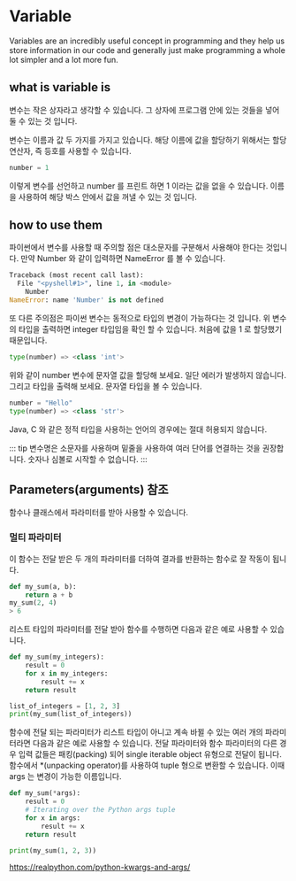 # Variable

Variables are an incredibly useful concept in programming and they help us store information in our code and generally just make programming a whole lot simpler and a lot more fun.

## what is variable is

변수는 작은 상자라고 생각할 수 있습니다. 그 상자에 프로그램 안에 있는 것들을 넣어 둘 수 있는 것 입니다. 

변수는 이름과 값 두 가지를 가지고 있습니다. 해당 이름에 값을 할당하기 위해서는 할당 연산자, 즉 등호를 사용할 수 있습니다. 
```python
number = 1
```
이렇게 변수를 선언하고 number 를 프린트 하면 1 이라는 값을 없을 수 있습니다. 이름을 사용하여 해당 박스 안에서 값을 꺼낼 수 있는 것 입니다. 

## how to use them
파이썬에서 변수를 사용할 때 주의할 점은 대소문자를 구분해서 사용해야 한다는 것입니다. 만약 Number 와 같이 입력하면 NameError 를 볼 수 있습니다.
```python
Traceback (most recent call last):
  File "<pyshell#1>", line 1, in <module>
    Number
NameError: name 'Number' is not defined
```

또 다른 주의점은 파이썬 변수는 동적으로 타입의 변경이 가능하다는 것 입니다. 위 변수의 타입을 출력하면 integer 타입임을 확인 할 수 있습니다. 처음에 값을 1 로 할당했기 때문입니다.
```python
type(number) => <class 'int'>
```

위와 같이 number 변수에 문자열 값을 할당해 보세요. 일단 에러가 발생하지 않습니다. 그리고 타입을 출력해 보세요. 문자열 타입을 볼 수 있습니다.
```python
number = "Hello"
type(number) => <class 'str'>
```

Java, C 와 같은 정적 타입을 사용하는 언어의 경우에는 절대 허용되지 않습니다.

::: tip
변수명은 소문자를 사용하며 밑줄을 사용하여 여러 단어를 연결하는 것을 권장합니다. 숫자나 심볼로 시작할 수 없습니다.
:::

## Parameters(arguments) 참조
함수나 클래스에서 파라미터를 받아 사용할 수 있습니다. 

### 멀티 파라미터 
이 함수는 전달 받은 두 개의 파라미터를 더하여 결과를 반환하는 함수로 잘 작동이 됩니다. 
```python
def my_sum(a, b):
    return a + b
my_sum(2, 4)
> 6
```

리스트 타입의 파라미터를 전달 받아 함수를 수행하면 다음과 같은 예로 사용할 수 있습니다. 
```python
def my_sum(my_integers):
    result = 0
    for x in my_integers:
        result += x
    return result

list_of_integers = [1, 2, 3]
print(my_sum(list_of_integers))
```

함수에 전달 되는 파라미터가 리스트 타입이 아니고 계속 바뀔 수 있는 여러 개의 파라미터라면 다음과 같은 예로 사용할 수 있습니다. 
전달 파라미터와 함수 파라미터의 다른 경우 입력 값들은 패킹(packing) 되어 single iterable object 유형으로 전달이 됩니다. 함수에서 *(unpacking operator)를 사용하여 tuple 형으로 변환할 수 있습니다. 
이때 args 는 변경이 가능한 이름입니다.  
```python
def my_sum(*args):
    result = 0
    # Iterating over the Python args tuple
    for x in args:
        result += x
    return result

print(my_sum(1, 2, 3))
```

https://realpython.com/python-kwargs-and-args/